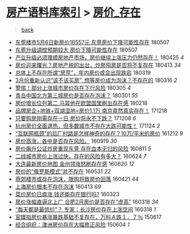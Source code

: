 [房产语料库索引](../../README.md)  > [房价_存在](房价_存在.md)
====
> [back](../README.md)

- [东莞楼市5月6日新房价18557元 东莞房价下降可能性存在](http://jkwz.applinzi.com/ittc/7100428794978632710.html#%E4%B8%9C%E8%8E%9E%E6%A5%BC%E5%B8%825%E6%9C%886%E6%97%A5%E6%96%B0%E6%88%BF%E4%BB%B718557%E5%85%83+%E4%B8%9C%E8%8E%9E%E6%88%BF%E4%BB%B7%E4%B8%8B%E9%99%8D%E5%8F%AF%E8%83%BD%E6%80%A7%E5%AD%98%E5%9C%A8) 180507  
- [东莞升级调控预期较大 房价下降可能性存在](http://jkwz.applinzi.com/ittc/7100298304749569034.html#%E4%B8%9C%E8%8E%9E%E5%8D%87%E7%BA%A7%E8%B0%83%E6%8E%A7%E9%A2%84%E6%9C%9F%E8%BE%83%E5%A4%A7+%E6%88%BF%E4%BB%B7%E4%B8%8B%E9%99%8D%E5%8F%AF%E8%83%BD%E6%80%A7%E5%AD%98%E5%9C%A8) 180507  
- [产业升级必须理顺房地产市场，房价继续上涨压力仍然存在！](http://jkwz.applinzi.com/ittc/7095853879583573009.html#%E4%BA%A7%E4%B8%9A%E5%8D%87%E7%BA%A7%E5%BF%85%E9%A1%BB%E7%90%86%E9%A1%BA%E6%88%BF%E5%9C%B0%E4%BA%A7%E5%B8%82%E5%9C%BA%EF%BC%8C%E6%88%BF%E4%BB%B7%E7%BB%A7%E7%BB%AD%E4%B8%8A%E6%B6%A8%E5%8E%8B%E5%8A%9B%E4%BB%8D%E7%84%B6%E5%AD%98%E5%9C%A8%EF%BC%81) 180425 *4* 
- [房价迎来曙光？房地产税的出台，炒房囤房是否将不复存在](http://jkwz.applinzi.com/ittc/7091511206974325777.html#%E6%88%BF%E4%BB%B7%E8%BF%8E%E6%9D%A5%E6%9B%99%E5%85%89%EF%BC%9F%E6%88%BF%E5%9C%B0%E4%BA%A7%E7%A8%8E%E7%9A%84%E5%87%BA%E5%8F%B0%EF%BC%8C%E7%82%92%E6%88%BF%E5%9B%A4%E6%88%BF%E6%98%AF%E5%90%A6%E5%B0%86%E4%B8%8D%E5%A4%8D%E5%AD%98%E5%9C%A8) 180413 *34* 
- [总体上不存在所谓“房荒”，年内房价或会出现跌宕](http://jkwz.applinzi.com/ittc/7082216803365553162.html#%E6%80%BB%E4%BD%93%E4%B8%8A%E4%B8%8D%E5%AD%98%E5%9C%A8%E6%89%80%E8%B0%93%E2%80%9C%E6%88%BF%E8%8D%92%E2%80%9D%EF%BC%8C%E5%B9%B4%E5%86%85%E6%88%BF%E4%BB%B7%E6%88%96%E4%BC%9A%E5%87%BA%E7%8E%B0%E8%B7%8C%E5%AE%95) 180319  
- [3月份重新认识“该不该买房”, 想等房价成为泡沫？不存在的](http://jkwz.applinzi.com/ittc/7081020363410768912.html#3%E6%9C%88%E4%BB%BD%E9%87%8D%E6%96%B0%E8%AE%A4%E8%AF%86%E2%80%9C%E8%AF%A5%E4%B8%8D%E8%AF%A5%E4%B9%B0%E6%88%BF%E2%80%9D%2C+%E6%83%B3%E7%AD%89%E6%88%BF%E4%BB%B7%E6%88%90%E4%B8%BA%E6%B3%A1%E6%B2%AB%EF%BC%9F%E4%B8%8D%E5%AD%98%E5%9C%A8%E7%9A%84) 180316 *2* 
- [警惕！部分上涨城市房价存在下行风险](http://jkwz.applinzi.com/ittc/7076991133052044299.html#%E8%AD%A6%E6%83%95%EF%BC%81%E9%83%A8%E5%88%86%E4%B8%8A%E6%B6%A8%E5%9F%8E%E5%B8%82%E6%88%BF%E4%BB%B7%E5%AD%98%E5%9C%A8%E4%B8%8B%E8%A1%8C%E9%A3%8E%E9%99%A9) 180305 *4* 
- [青岛中国北方第三城房价是否存在泡沫？](http://jkwz.applinzi.com/ittc/7075555572303004688.html#%E9%9D%92%E5%B2%9B%E4%B8%AD%E5%9B%BD%E5%8C%97%E6%96%B9%E7%AC%AC%E4%B8%89%E5%9F%8E%E6%88%BF%E4%BB%B7%E6%98%AF%E5%90%A6%E5%AD%98%E5%9C%A8%E6%B3%A1%E6%B2%AB%EF%BC%9F) 180301 *55* 
- [房价增长位列第二  马耳他在欧盟国里刷出存在感](http://jkwz.applinzi.com/ittc/7071400502741173264.html#%E6%88%BF%E4%BB%B7%E5%A2%9E%E9%95%BF%E4%BD%8D%E5%88%97%E7%AC%AC%E4%BA%8C++%E9%A9%AC%E8%80%B3%E4%BB%96%E5%9C%A8%E6%AC%A7%E7%9B%9F%E5%9B%BD%E9%87%8C%E5%88%B7%E5%87%BA%E5%AD%98%E5%9C%A8%E6%84%9F) 180218  
- [品牌房企+地铁+双湖湿地=房价1.1万 南京竟然真实存在！](http://jkwz.applinzi.com/ittc/7048361783004234769.html#%E5%93%81%E7%89%8C%E6%88%BF%E4%BC%81%2B%E5%9C%B0%E9%93%81%2B%E5%8F%8C%E6%B9%96%E6%B9%BF%E5%9C%B0%3D%E6%88%BF%E4%BB%B71.1%E4%B8%87+%E5%8D%97%E4%BA%AC%E7%AB%9F%E7%84%B6%E7%9C%9F%E5%AE%9E%E5%AD%98%E5%9C%A8%EF%BC%81) 171218  
- [只要购房刚需存在一日 房价将永不下跌？](http://jkwz.applinzi.com/ittc/7044748507783627792.html#%E5%8F%AA%E8%A6%81%E8%B4%AD%E6%88%BF%E5%88%9A%E9%9C%80%E5%AD%98%E5%9C%A8%E4%B8%80%E6%97%A5+%E6%88%BF%E4%BB%B7%E5%B0%86%E6%B0%B8%E4%B8%8D%E4%B8%8B%E8%B7%8C%EF%BC%9F) 171208 *6* 
- [杭州房价全面退热，但多数城市不存在大跌可能性！](http://jkwz.applinzi.com/ittc/7039159742902043664.html#%E6%9D%AD%E5%B7%9E%E6%88%BF%E4%BB%B7%E5%85%A8%E9%9D%A2%E9%80%80%E7%83%AD%EF%BC%8C%E4%BD%86%E5%A4%9A%E6%95%B0%E5%9F%8E%E5%B8%82%E4%B8%8D%E5%AD%98%E5%9C%A8%E5%A4%A7%E8%B7%8C%E5%8F%AF%E8%83%BD%E6%80%A7%EF%BC%81) 171124 *2* 
- [“互联网瓶颈”的后厂村路是怎样神奇的存在？10万/平米的房价](http://jkwz.applinzi.com/ittc/6910101044939195396.html#%E2%80%9C%E4%BA%92%E8%81%94%E7%BD%91%E7%93%B6%E9%A2%88%E2%80%9D%E7%9A%84%E5%90%8E%E5%8E%82%E6%9D%91%E8%B7%AF%E6%98%AF%E6%80%8E%E6%A0%B7%E7%A5%9E%E5%A5%87%E7%9A%84%E5%AD%98%E5%9C%A8%EF%BC%9F10%E4%B8%87%2F%E5%B9%B3%E7%B1%B3%E7%9A%84%E6%88%BF%E4%BB%B7) 161212 *9* 
- [房价高涨，各中是否存在风险。](http://jkwz.applinzi.com/ittc/6879620143826600964.html#%E6%88%BF%E4%BB%B7%E9%AB%98%E6%B6%A8%EF%BC%8C%E5%90%84%E4%B8%AD%E6%98%AF%E5%90%A6%E5%AD%98%E5%9C%A8%E9%A3%8E%E9%99%A9%E3%80%82) 160919 *30* 
- [房价飙升公证炒房重现东莞 存在血本无归的风险](http://jkwz.applinzi.com/ittc/6865027937841185796.html#%E6%88%BF%E4%BB%B7%E9%A3%99%E5%8D%87%E5%85%AC%E8%AF%81%E7%82%92%E6%88%BF%E9%87%8D%E7%8E%B0%E4%B8%9C%E8%8E%9E+%E5%AD%98%E5%9C%A8%E8%A1%80%E6%9C%AC%E6%97%A0%E5%BD%92%E7%9A%84%E9%A3%8E%E9%99%A9) 160811 *5* 
- [二线城市房价上涨过快，存在的风险有多大？](http://jkwz.applinzi.com/ittc/6847212753500242949.html#%E4%BA%8C%E7%BA%BF%E5%9F%8E%E5%B8%82%E6%88%BF%E4%BB%B7%E4%B8%8A%E6%B6%A8%E8%BF%87%E5%BF%AB%EF%BC%8C%E5%AD%98%E5%9C%A8%E7%9A%84%E9%A3%8E%E9%99%A9%E6%9C%89%E5%A4%9A%E5%A4%A7%EF%BC%9F) 160624 *7* 
- [大连最新房价地图 金州领涨怒刷存在感](http://jkwz.applinzi.com/ittc/6845863003114963972.html#%E5%A4%A7%E8%BF%9E%E6%9C%80%E6%96%B0%E6%88%BF%E4%BB%B7%E5%9C%B0%E5%9B%BE+%E9%87%91%E5%B7%9E%E9%A2%86%E6%B6%A8%E6%80%92%E5%88%B7%E5%AD%98%E5%9C%A8%E6%84%9F) 160620 *12* 
- [房价的“俄罗斯模式”并不存在](http://jkwz.applinzi.com/ittc/6838355803752629252.html#%E6%88%BF%E4%BB%B7%E7%9A%84%E2%80%9C%E4%BF%84%E7%BD%97%E6%96%AF%E6%A8%A1%E5%BC%8F%E2%80%9D%E5%B9%B6%E4%B8%8D%E5%AD%98%E5%9C%A8) 160531 *22* 
- [燕郊楼市或存在泡沫，限购将致房价回落](http://jkwz.applinzi.com/ittc/6823487467688559621.html#%E7%87%95%E9%83%8A%E6%A5%BC%E5%B8%82%E6%88%96%E5%AD%98%E5%9C%A8%E6%B3%A1%E6%B2%AB%EF%BC%8C%E9%99%90%E8%B4%AD%E5%B0%86%E8%87%B4%E6%88%BF%E4%BB%B7%E5%9B%9E%E8%90%BD) 160421 *44* 
- [上海房价根本不存在泡沫](http://jkwz.applinzi.com/ittc/6820485361742382084.html#%E4%B8%8A%E6%B5%B7%E6%88%BF%E4%BB%B7%E6%A0%B9%E6%9C%AC%E4%B8%8D%E5%AD%98%E5%9C%A8%E6%B3%A1%E6%B2%AB) 160413 *69* 
- [菜价房价已疯涨 钱还能存在银行吗?](http://jkwz.applinzi.com/ittc/6812735130745439237.html#%E8%8F%9C%E4%BB%B7%E6%88%BF%E4%BB%B7%E5%B7%B2%E7%96%AF%E6%B6%A8+%E9%92%B1%E8%BF%98%E8%83%BD%E5%AD%98%E5%9C%A8%E9%93%B6%E8%A1%8C%E5%90%97%3F) 160323  
- [房价涨幅直逼北上广 合肥2月房价是否存在“虚高”](http://jkwz.applinzi.com/ittc/6810957110984573956.html#%E6%88%BF%E4%BB%B7%E6%B6%A8%E5%B9%85%E7%9B%B4%E9%80%BC%E5%8C%97%E4%B8%8A%E5%B9%BF+%E5%90%88%E8%82%A52%E6%9C%88%E6%88%BF%E4%BB%B7%E6%98%AF%E5%90%A6%E5%AD%98%E5%9C%A8%E2%80%9C%E8%99%9A%E9%AB%98%E2%80%9D) 160318 *34* 
- [“每天都是最低价”？ 专家：长沙房价存在上涨空间](http://jkwz.applinzi.com/ittc/6810907593002189828.html#%E2%80%9C%E6%AF%8F%E5%A4%A9%E9%83%BD%E6%98%AF%E6%9C%80%E4%BD%8E%E4%BB%B7%E2%80%9D%EF%BC%9F+%E4%B8%93%E5%AE%B6%EF%BC%9A%E9%95%BF%E6%B2%99%E6%88%BF%E4%BB%B7%E5%AD%98%E5%9C%A8%E4%B8%8A%E6%B6%A8%E7%A9%BA%E9%97%B4) 160318 *1* 
- [官媒指房价暴涨暴跌基础不复存在，万科Ａ跌１．７％](http://jkwz.applinzi.com/ittc/547650611421771049.html#%E5%AE%98%E5%AA%92%E6%8C%87%E6%88%BF%E4%BB%B7%E6%9A%B4%E6%B6%A8%E6%9A%B4%E8%B7%8C%E5%9F%BA%E7%A1%80%E4%B8%8D%E5%A4%8D%E5%AD%98%E5%9C%A8%EF%BC%8C%E4%B8%87%E7%A7%91%EF%BC%A1%E8%B7%8C%EF%BC%91%EF%BC%8E%EF%BC%97%EF%BC%85) 150617  
- [经合组织：澳洲房价存在大幅修正风险](http://jkwz.applinzi.com/ittc/547650611415552290.html#%E7%BB%8F%E5%90%88%E7%BB%84%E7%BB%87%EF%BC%9A%E6%BE%B3%E6%B4%B2%E6%88%BF%E4%BB%B7%E5%AD%98%E5%9C%A8%E5%A4%A7%E5%B9%85%E4%BF%AE%E6%AD%A3%E9%A3%8E%E9%99%A9) 150604 *1* 
